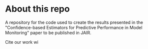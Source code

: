 # About this repo
A repository for the code used to create the results presented in the "Confidence-based Estimators for Predictive Performance in Model Monitoring" paper to be published in JAIR.

Cite our work wi

